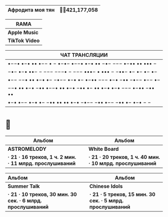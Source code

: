 | Афродита моя тян  | 🙍‍♂️421,177,058 |
| -------------------------------------- | ------------- |

| **RAMA**         |
| ---------------- |
| **Apple Music**  |
| **TikTok Video** |

| ЧАТ ТРАНСЛЯЦИИ                                               |
| ------------------------------------------------------------ |
| •−−• •−• •• •−− • −   •−•−   •−−• •−• •• −•− −−− •−•• •• ••• − |
| −•− •−• ••− − −−−   −−−• − −−−   •••− • ••• − −••−   •− •− •− •− |
| •−− −−• •• •−• •− −•−− •−• •− •−•• −−− •−• −•• −•−− •−− •−   |
| −−• •• •−• −•• •−−• •• •−• −•• •− •• •−• •−• −−− •−•• −•• •• |
| •−• •−− •−• •− −•• •• •• •−• −•−− −•• •−− −•• •− •−• − −     |

# 🗽

| Альбом                                                     |      | Альбом                                                      |
| ---------------------------------------------------------- | ---- | ----------------------------------------------------------- |
| **ASTROMELODY**                                            |      | **White Board**                                             |
| **· 21 · 16 треков, 1 ч. 2 мин. ·  11 млрд. прослушиваний** |      | **· 21 · 20 треков, 1 ч. 40 мин. · 10 млрд. прослушиваний** |

| Альбом                                                       |      | Альбом                                                       |
| :----------------------------------------------------------- | ---- | ------------------------------------------------------------ |
| **Summer Talk**                                              |      | **Chinese Idols**                                            |
| **· 21 · 10 треков, 30 мин. 30 сек. · 6 млрд. прослушиваний** |      | **· 21 · 5 треков, 15 мин. 30 сек. · 5 млрд. прослушиваний** |
